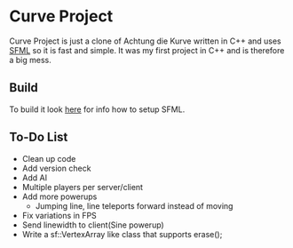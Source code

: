 Curve Project
===================
Curve Project is just a clone of Achtung die Kurve written in C++ and uses [SFML](https://github.com/LaurentGomila/SFML) so it is fast and simple. It was my first project in C++ and is therefore a big mess.

Build
-------
To build it look [here](http://sfml-dev.org/tutorials/2.2/) for info how to setup SFML.

To-Do List
----------------------------
* Clean up code
* Add version check
* Add AI
* Multiple players per server/client
* Add more powerups
    * Jumping line, line teleports forward instead of moving
* Fix variations in FPS
* Send linewidth to client(Sine powerup)
* Write a sf::VertexArray like class that supports erase();
